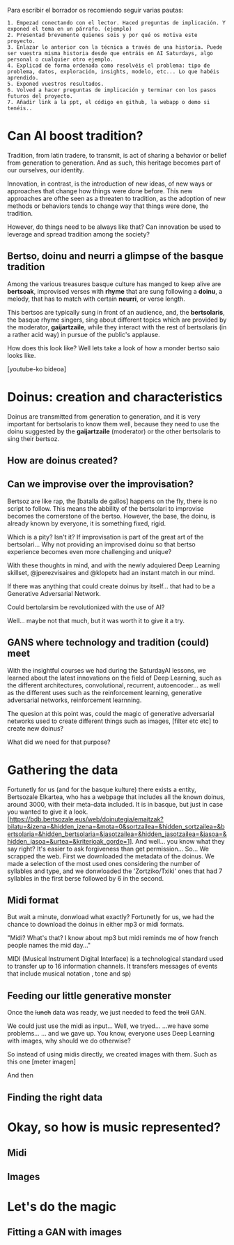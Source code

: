 Para escribir el borrador os recomiendo seguir varias pautas:

    1. Empezad conectando con el lector. Haced preguntas de implicación. Y exponed el tema en un párrafo. (ejemplo)
    2. Presentad brevemente quienes sois y por qué os motiva este proyecto.
    3. Enlazar lo anterior con la técnica a través de una historia. Puede ser vuestra misma historia desde que entráis en AI Saturdays, algo personal o cualquier otro ejemplo.
    4. Explicad de forma ordenada como resolvéis el problema: tipo de problema, datos, exploración, insights, modelo, etc... Lo que habéis aprendido.
    5. Exponed vuestros resultados.
    6. Volved a hacer preguntas de implicación y terminar con los pasos futuros del proyecto.
    7. Añadir link a la ppt, el código en github, la webapp o demo si tenéis..

# Can AI boost tradition?

Tradition, from latin tradere, to transmit, is act of sharing a behavior or belief from generation to generation. And as such, this heritage becomes part of our ourselves, our identity.

Innovation, in contrast, is the introduction of new ideas, of new ways or approaches that change how things were done before. This new approaches are ofthe seen as a threaten to tradition, as the adoption of new methods or behaviors tends to change way that things were done, the tradition.

However, do things need to be always like that? Can innovation be used to leverage and spread tradition among the society?

## Bertso, doinu and neurri a glimpse of the basque tradition

Among the various treasures basque culture has manged to keep alive are **bertsoak**, improvised verses with **rhyme** that are sung following a **doinu**, a melody, that has to match with certain **neurri**, or verse length.

This bertsos are typically sung in front of an audience, and, the **bertsolaris**, the basque rhyme singers, sing about different topics which are provided by the moderator, **gaijartzaile**, while they interact with the rest of bertsolaris (in a rather acid way) in pursue of the public's applause.

How does this look like? Well lets take a look of how a monder bertso saio looks like.

[youtube-ko bideoa]

# Doinus: creation and characteristics

Doinus are transmitted from generation to generation, and it is very important for bertsolaris to know them well, because they need to use the doinu suggested by the **gaijartzaile** (moderator) or the other bertsolaris to sing their bertsoz.

## How are doinus created?

## Can we improvise over the improvisation?

Bertsoz are like rap, the [batalla de gallos] happens on the fly, there is no script to follow. This means the abbility of the bertsolari to improvise becomes the cornerstone of the bertso. However, the base, the doinu, is already known by everyone, it is something fixed, rigid.

Which is a pity? Isn't it? If improvisation is part of the great art of the bertsolari... Why not providing an improvised doinu so that bertso experience becomes even more challenging and unique?

With these thoughts in mind, and with the newly adquiered Deep Learning skillset, @jperezvisaires and @klopetx had an instant match in our mind.

If there was anything that could create doinus by itself... that had to be a Generative Adversarial Network.

Could bertolarsim be revolutionized with the use of AI? 

Well... maybe not that much, but it was worth it to give it a try.


## GANS where technology and tradition (could) meet


With the insightful courses we had during the SaturdayAI lessons, we learned about the latest innovations on the field of Deep Learning, such as the different architectures, convolutional, recurrent, autoencoder... as well as the different uses such as the reinforcement learning, generative adversarial networks, reinforcement learnning.

The quesion at this point was, could the magic of generative adversarial networks used to create different things such as images, [filter etc etc] to create new doinus?

What did we need for that purpose?

# Gathering the data

Fortunetly for us (and for the basque kulture) there exists a entity, Bertsozale Elkartea, who has a webpage that includes all the known doinus, around 3000, with their meta-data included. It is in basque, but just in case you wanted to give it a look. [https://bdb.bertsozale.eus/web/doinutegia/emaitzak?bilatu=&izena=&hidden_izena=&mota=0&sortzailea=&hidden_sortzailea=&bertsolaria=&hidden_bertsolaria=&jasotzailea=&hidden_jasotzailea=&jasoa=&hidden_jasoa=&urtea=&kriterioak_gorde=1]. 
And well... you know what they say right?  It's easier to ask forgiveness than get permission... 
So... We scrapped the web.
First we downloaded the metadata of the doinus. We made a selection of the most used ones considering the number of syllables and type, and we donwloaded the 'Zortziko/Txiki' ones that had 7 syllables in the first berse followed by 6 in the second.

## Midi format

But wait a minute, donwload what exactly?
Fortunetly for us, we had the chance to download the doinus in either mp3 or midi formats.

"Midi? What's that? I know about mp3 but midi reminds me of how french people names the mid day..."

MIDI (Musical Instrument Digital Interface) is a technological standard used to transfer up to 16 information channels. It transfers messages of events that include musical notation , tone and sp)



## Feeding our little generative monster

Once the ~~lunch~~ data was ready, we just needed to feed the ~~troll~~ GAN.

We could just use the midi as input...
Well, we tryed...
...we have some problems...
... and we gave up.
You know, everyone uses Deep Learning with images, why should we do otherwise?

So instead of using midis directly, we created images with them. 
Such as this one [meter imagen]

And then 

## Finding the right data


# Okay, so how is music represented?

## Midi

## Images

# Let's do the magic

## Fitting a GAN with images

